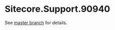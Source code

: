 # Sitecore.Support.90940

See [master branch](https://github.com/sitecoresupport/Sitecore.Support.90940) for details.